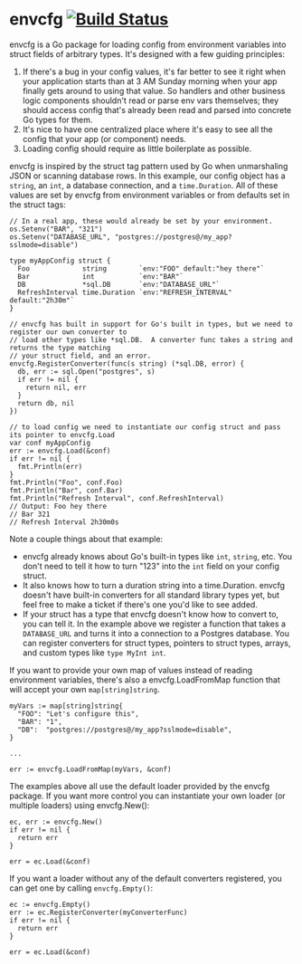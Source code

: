 # envcfg [![Build Status](https://travis-ci.org/btubbs/envcfg.svg?branch=master)](https://travis-ci.org/btubbs/envcfg)

envcfg is a Go package for loading config from environment variables into struct fields of arbitrary
types.  It's designed with a few guiding principles:

1. If there's a bug in your config values, it's far better to see it right when your application
   starts than at 3 AM Sunday morning when your app finally gets around to using that value.
   So handlers and other business logic components shouldn't read or parse env vars themselves; they
   should access config that's already been read and parsed into concrete Go types for them.
2. It's nice to have one centralized place where it's easy to see all the config that your app (or
   component) needs.
3. Loading config should require as little boilerplate as possible.

envcfg is inspired by the struct tag pattern used by Go when unmarshaling JSON or scanning database
rows.  In this example, our config object has a `string`, an `int`, a database connection, and a
`time.Duration`.  All of these values are set by envcfg from environment variables or from defaults
set in the struct tags:

    // In a real app, these would already be set by your environment.
    os.Setenv("BAR", "321")
    os.Setenv("DATABASE_URL", "postgres://postgres@/my_app?sslmode=disable")

    type myAppConfig struct {
      Foo             string        `env:"FOO" default:"hey there"`
      Bar             int           `env:"BAR"`
      DB              *sql.DB       `env:"DATABASE_URL"`
      RefreshInterval time.Duration `env:"REFRESH_INTERVAL" default:"2h30m"`
    }

    // envcfg has built in support for Go's built in types, but we need to register our own converter to
    // load other types like *sql.DB.  A converter func takes a string and returns the type matching
    // your struct field, and an error.
    envcfg.RegisterConverter(func(s string) (*sql.DB, error) {
      db, err := sql.Open("postgres", s)
      if err != nil {
        return nil, err
      }
      return db, nil
    })

    // to load config we need to instantiate our config struct and pass its pointer to envcfg.Load
    var conf myAppConfig
    err := envcfg.Load(&conf)
    if err != nil {
      fmt.Println(err)
    }
    fmt.Println("Foo", conf.Foo)
    fmt.Println("Bar", conf.Bar)
    fmt.Println("Refresh Interval", conf.RefreshInterval)
    // Output: Foo hey there
    // Bar 321
    // Refresh Interval 2h30m0s

Note a couple things about that example:
- envcfg already knows about Go's built-in types like `int`, `string`, etc.  You don't need to tell
  it how to turn "123" into the `int` field on your config struct.
- It also knows how to turn a duration string into a time.Duration.  envcfg doesn't have built-in 
  converters for all standard library types yet, but feel free to make a ticket if there's one you'd
  like to see added.
- If your struct has a type that envcfg doesn't know how to convert to, you can tell it.  In the example
  above we register a function that takes a `DATABASE_URL` and turns it into a connection to a
  Postgres database.  You can register converters for struct types, pointers to struct types,
  arrays, and custom types like `type MyInt int`.

If you want to provide your own map of values instead of reading environment variables, there's also
a envcfg.LoadFromMap function that will accept your own `map[string]string`.

    myVars := map[string]string{
      "FOO": "Let's configure this",
      "BAR": "1",
      "DB":  "postgres://postgres@/my_app?sslmode=disable",
    }

    ...

    err := envcfg.LoadFromMap(myVars, &conf)

The examples above all use the default loader provided by the envcfg package.  If you want more
control you can instantiate your own loader (or multiple loaders) using envcfg.New():

    ec, err := envcfg.New()
    if err != nil {
      return err
    }

    err = ec.Load(&conf)

If you want a loader without any of the default converters registered, you can get one by calling
`envcfg.Empty()`:

    ec := envcfg.Empty()
    err := ec.RegisterConverter(myConverterFunc)
    if err != nil {
      return err
    }

    err = ec.Load(&conf)
